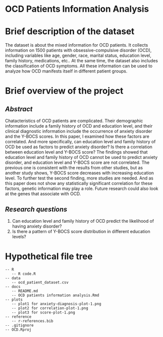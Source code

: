 # OCD Patients Information Analysis

# **Brief description of the dataset**

The dataset is about the mixed information for OCD patients. It collects information on 1500 patients with obsessive-compulsive disorder (OCD), including variables like age, gender, race, marital status, education level, family history, medications, etc.. At the same time, the dataset also includes the classification of OCD symptoms. All these information can be used to analyze how OCD manifests itself in different patient groups.

# **Brief overview of the project**

## ***Abstract***

Chatacteristics of OCD patients are complicated. Their demographic information include a family history of OCD and education level, and their clinical diagnostic information include the occurrence of anxiety disorder and the Y-BOCS scores. In this paper, I examined how these factors are correlated. And more specifically, can education level and family history of OCD be used as factors to predict anxiety disorder? Is there a correlation between education level and Y-BOCS score? The findings showed that education level and family history of OCD cannot be used to predict anxiety disorder, and education level and Y-BOCS score are not correlated. The previous one is consistent with the results from other studies, but as another study shows, Y-BOCS score decreases with increasing education level. To further test the second finding, more studies are needed. And as this paper does not show any statistically significant correlation for these factors, genetic information may play a role. Future research could also look at the genes that associate with OCD.

## ***Research questions***

1. Can education level and family history of OCD predict the likelihood of having anxiety disorder?
2. Is there a pattern of Y-BOCS score distribution in different education levels?

# **Hypothetical file tree**

```{r}  
-- R  
   -- R code.R   
-- data  
   -- ocd_patient_dataset.csv  
-- docs  
   -- README.md
   -- OCD patients information analysis.Rmd  
-- plots  
   -- plot1 for anxiety-diagnosis-plot-1.png  
   -- plot2 for correlation-plot-1.png
   -- plot3 for score-plot-1.png
-- reference
   -- r-references.bib
-- .gitignore  
-- OCD.Rproj  
